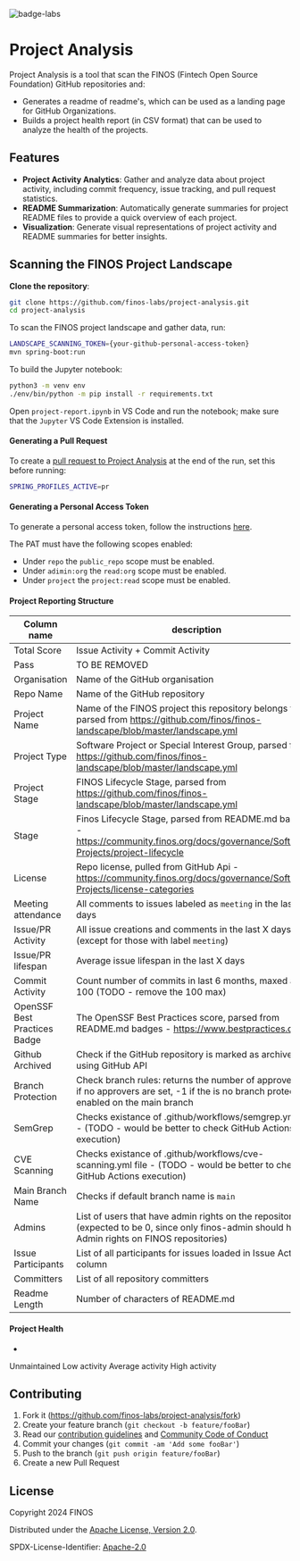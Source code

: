 ![badge-labs](https://user-images.githubusercontent.com/327285/230928932-7c75f8ed-e57b-41db-9fb7-a292a13a1e58.svg)

# Project Analysis

Project Analysis is a tool that scan the FINOS (Fintech Open Source Foundation) GitHub repositories and:
- Generates a readme of readme's, which can be used as a landing page for GitHub Organizations.
- Builds a project health report (in CSV format) that can be used to analyze the health of the projects.

## Features

- **Project Activity Analytics**: Gather and analyze data about project activity, including commit frequency, issue tracking, and pull request statistics.
- **README Summarization**: Automatically generate summaries for project README files to provide a quick overview of each project.
- **Visualization**: Generate visual representations of project activity and README summaries for better insights.

## Scanning the FINOS Project Landscape

**Clone the repository**:

```sh
git clone https://github.com/finos-labs/project-analysis.git
cd project-analysis
```

To scan the FINOS project landscape and gather data, run:

```sh
LANDSCAPE_SCANNING_TOKEN={your-github-personal-access-token} 
mvn spring-boot:run
```

To build the Jupyter notebook:

```sh
python3 -m venv env
./env/bin/python -m pip install -r requirements.txt
```

Open `project-report.ipynb` in VS Code and run the notebook; make sure that the `Jupyter` VS Code Extension is installed.

#### Generating a Pull Request

To create a [pull request to Project Analysis](https://github.com/finos-labs/project-analysis/pulls) at the end of the run, set this before running:

```sh
SPRING_PROFILES_ACTIVE=pr
```

#### Generating a Personal Access Token

To generate a personal access token, follow the instructions [here](https://docs.github.com/en/github/authenticating-to-github/creating-a-personal-access-token).

The PAT must have the following scopes enabled:
- Under `repo` the `public_repo` scope must be enabled.
- Under  `adimin:org` the `read:org` scope must be enabled.
- Under `project` the `project:read` scope must be enabled.

#### Project Reporting Structure

| Column name | description |
| ----------- | ----------- |
| Total Score | Issue Activity + Commit Activity |
| Pass | TO BE REMOVED |
| Organisation | Name of the GitHub organisation |
| Repo Name | Name of the GitHub repository |
| Project Name | Name of the FINOS project this repository belongs to, parsed from https://github.com/finos/finos-landscape/blob/master/landscape.yml |
| Project Type | Software Project or Special Interest Group, parsed from https://github.com/finos/finos-landscape/blob/master/landscape.yml |
| Project Stage | FINOS Lifecycle Stage, parsed from https://github.com/finos/finos-landscape/blob/master/landscape.yml |
| Stage | Finos Lifecycle Stage, parsed from README.md badges - https://community.finos.org/docs/governance/Software-Projects/project-lifecycle |
| License | Repo license, pulled from GitHub Api - https://community.finos.org/docs/governance/Software-Projects/license-categories |
| Meeting attendance | All comments to issues labeled as `meeting` in the last X days |
| Issue/PR Activity | All issue creations and comments in the last X days (except for those with label `meeting`) |
| Issue/PR lifespan | Average issue lifespan in the last X days |
| Commit Activity | Count number of commits in last 6 months, maxed at 100 (TODO - remove the 100 max) |
| OpenSSF Best Practices Badge | The OpenSSF Best Practices score, parsed from README.md badges - https://www.bestpractices.dev/en |
| Github Archived | Check if the GitHub repository is marked as archived, using GitHub API |
| Branch Protection | Check branch rules: returns the number of approvers, 0 if no approvers are set, -1 if the is no branch protection enabled on the main branch |
| SemGrep | Checks existance of .github/workflows/semgrep.yml file - (TODO - would be better to check GitHub Actions execution) | 
| CVE Scanning | Checks existance of .github/workflows/cve-scanning.yml file - (TODO - would be better to check GitHub Actions execution) |
| Main Branch Name | Checks if default branch name is `main` |
| Admins | List of users that have admin rights on the repository (expected to be 0, since only finos-admin should have Admin rights on FINOS repositories) |
| Issue Participants | List of all participants for issues loaded in Issue Activity column |
| Committers | List of all repository committers |
| Readme Length | Number of characters of README.md |

#### Project Health
- 

Unmaintained
Low activity
Average activity
High activity


## Contributing

1. Fork it (<https://github.com/finos-labs/project-analysis/fork>)
2. Create your feature branch (`git checkout -b feature/fooBar`)
3. Read our [contribution guidelines](.github/CONTRIBUTING.md) and [Community Code of Conduct](https://www.finos.org/code-of-conduct)
4. Commit your changes (`git commit -am 'Add some fooBar'`)
5. Push to the branch (`git push origin feature/fooBar`)
6. Create a new Pull Request

## License

Copyright 2024 FINOS

Distributed under the [Apache License, Version 2.0](http://www.apache.org/licenses/LICENSE-2.0).

SPDX-License-Identifier: [Apache-2.0](https://spdx.org/licenses/Apache-2.0)
